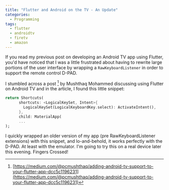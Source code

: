 ```yaml
---
title: "Flutter and Android on the TV - An Update"
categories:
  - Programming
tags:
  - flutter
  - androidtv
  - firetv
  - amazon
---
```


If you read my previous post on developing an Android TV app using Flutter, you'd have noticed that I was a little frustrated
about having to rewrite large portions of the user interface by wrapping a `RawKeyboardListener` in order to support the remote control
D-PAD. 

I stumbled across a post [^1] by Mushthaq Mohammed discussing using Flutter on Android TV and in the article, I found this little 
snippet:

```dart
return Shortcuts(
      shortcuts: <LogicalKeySet, Intent>{
        LogicalKeySet(LogicalKeyboardKey.select): ActivateIntent(),
      },
      child: MaterialApp(
      ...
);
```

I quickly wrapped an older version of my app (pre RawKeyboardListener extensions) with this snippet, and lo-and-behold, it works 
perfectly with the D-PAD.  At least with the emulator.  I'm going to try this on a real device later this evening.  Fingers Crossed!

[^1]: [https://medium.com/@pcmushthaq/adding-android-tv-support-to-your-flutter-app-dcc5c1196231](https://medium.com/@pcmushthaq/adding-android-tv-support-to-your-flutter-app-dcc5c1196231)